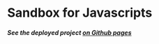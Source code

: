 # Sandbox for Javascripts

##### See the deployed project [on Github pages](https://hacking-nassa-with-html.github.io/Sandbox-for-Javascript)
